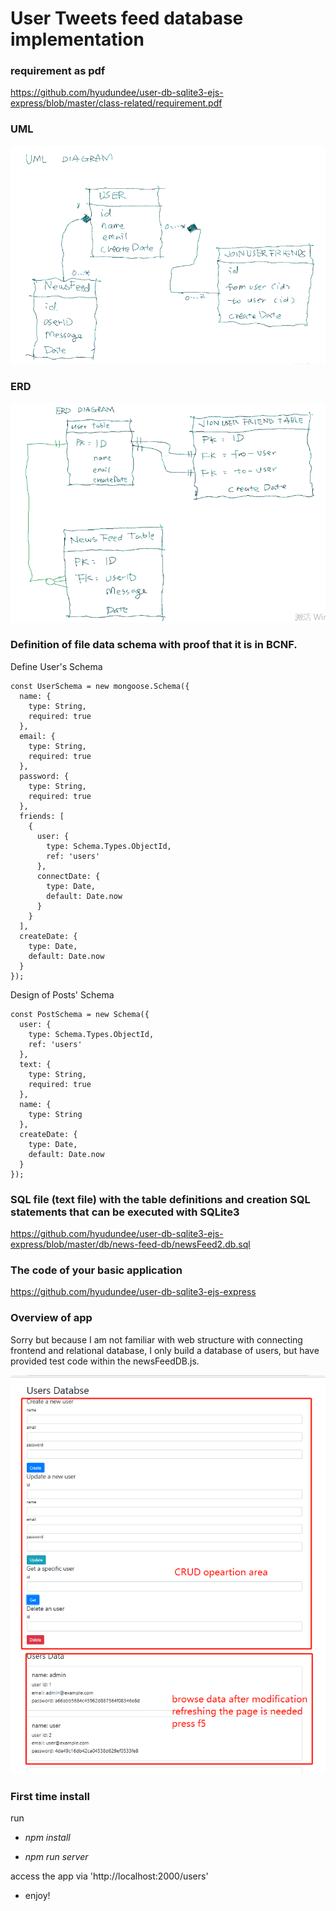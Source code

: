# User Tweets feed database implementation

### requirement as pdf

https://github.com/hyudundee/user-db-sqlite3-ejs-express/blob/master/class-related/requirement.pdf

### UML

![image](https://github.com/hyudundee/user-db-sqlite3-ejs-express/blob/master/class-related/UML.png)

### ERD

![image](https://github.com/hyudundee/user-db-sqlite3-ejs-express/blob/master/class-related/ERD.png)

### Definition of file data schema with proof that it is in BCNF.

Define User's Schema

```
const UserSchema = new mongoose.Schema({
  name: {
    type: String,
    required: true
  },
  email: {
    type: String,
    required: true
  },
  password: {
    type: String,
    required: true
  },
  friends: [
    {
      user: {
        type: Schema.Types.ObjectId,
        ref: 'users'
      },
      connectDate: {
        type: Date,
        default: Date.now
      }
    }
  ],
  createDate: {
    type: Date,
    default: Date.now
  }
});
```

Design of Posts' Schema

```
const PostSchema = new Schema({
  user: {
    type: Schema.Types.ObjectId,
    ref: 'users'
  },
  text: {
    type: String,
    required: true
  },
  name: {
    type: String
  },
  createDate: {
    type: Date,
    default: Date.now
  }
});
```

### SQL file (text file) with the table definitions and creation SQL statements that can be executed with SQLite3

https://github.com/hyudundee/user-db-sqlite3-ejs-express/blob/master/db/news-feed-db/newsFeed2.db.sql

### The code of your basic application

https://github.com/hyudundee/user-db-sqlite3-ejs-express

### Overview of app

Sorry but because I am not familiar with web structure with connecting frontend and relational database, I only build a database of users, but have provided test code within the newsFeedDB.js.

![image](https://github.com/hyudundee/user-db-sqlite3-ejs-express/blob/master/class-related/readme-pics/overview.png)

### First time install

run

- _npm install_

- _npm run server_

access the app via 'http://localhost:2000/users'

- enjoy!
